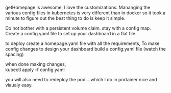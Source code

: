 getHomepage is awesome, I love the customizations. Mananging the various config files in kubernetes is very different than in docker so it took a minute to figure out the best thing to do is keep it simple. 


Do not bother with a persistent volume claim. stay with a config map. 
Create a config.yaml file to set up your dashboard in a flat file. 

to deploy create a homepage.yaml file with all the requirements, 
 To make config changes to design your dashboard build a config.yaml file (watch the spacing)
   
when done making changes,   
kubectl apply -f config.yaml

you will also need to redeploy the pod....which I do in portainer nice and viaualy easy.



